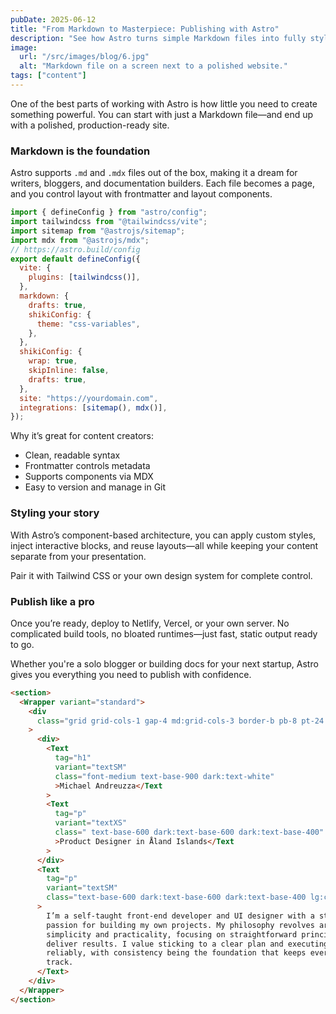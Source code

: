 ```yaml
---
pubDate: 2025-06-12
title: "From Markdown to Masterpiece: Publishing with Astro"
description: "See how Astro turns simple Markdown files into fully styled, high-performance pages—and why it’s perfect for content creators."
image:
  url: "/src/images/blog/6.jpg"
  alt: "Markdown file on a screen next to a polished website."
tags: ["content"]
---
```


One of the best parts of working with Astro is how little you need to create something powerful. You can start with just a Markdown file—and end up with a polished, production-ready site.

### Markdown is the foundation

Astro supports `.md` and `.mdx` files out of the box, making it a dream for writers, bloggers, and documentation builders. Each file becomes a page, and you control layout with frontmatter and layout components.

```js
import { defineConfig } from "astro/config";
import tailwindcss from "@tailwindcss/vite";
import sitemap from "@astrojs/sitemap";
import mdx from "@astrojs/mdx";
// https://astro.build/config
export default defineConfig({
  vite: {
    plugins: [tailwindcss()],
  },
  markdown: {
    drafts: true,
    shikiConfig: {
      theme: "css-variables",
    },
  },
  shikiConfig: {
    wrap: true,
    skipInline: false,
    drafts: true,
  },
  site: "https://yourdomain.com",
  integrations: [sitemap(), mdx()],
});
```

Why it’s great for content creators:

- Clean, readable syntax
- Frontmatter controls metadata
- Supports components via MDX
- Easy to version and manage in Git

### Styling your story

With Astro’s component-based architecture, you can apply custom styles, inject interactive blocks, and reuse layouts—all while keeping your content separate from your presentation.

Pair it with Tailwind CSS or your own design system for complete control.

### Publish like a pro

Once you’re ready, deploy to Netlify, Vercel, or your own server. No complicated build tools, no bloated runtimes—just fast, static output ready to go.

Whether you're a solo blogger or building docs for your next startup, Astro gives you everything you need to publish with confidence.

```html
<section>
  <Wrapper variant="standard">
    <div
      class="grid grid-cols-1 gap-4 md:grid-cols-3 border-b pb-8 pt-24 border-base-200 dark:border-base-800"
    >
      <div>
        <Text
          tag="h1"
          variant="textSM"
          class="font-medium text-base-900 dark:text-white"
          >Michael Andreuzza</Text
        >
        <Text
          tag="p"
          variant="textXS"
          class=" text-base-600 dark:text-base-600 dark:text-base-400"
          >Product Designer in Åland Islands</Text
        >
      </div>
      <Text
        tag="p"
        variant="textSM"
        class="text-base-600 dark:text-base-600 dark:text-base-400 lg:col-span-2"
      >
        I’m a self-taught front-end developer and UI designer with a strong
        passion for building my own projects. My philosophy revolves around
        simplicity and practicality, focusing on straightforward principles that
        deliver results. I value sticking to a clear plan and executing it
        reliably, with consistency being the foundation that keeps everything on
        track.
      </Text>
    </div>
  </Wrapper>
</section>
```
